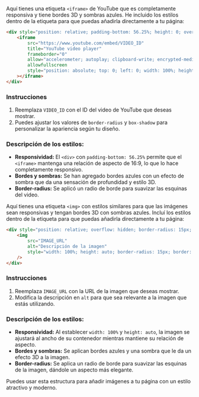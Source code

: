 Aquí tienes una etiqueta `<iframe>` de YouTube que es completamente responsiva y tiene bordes 3D y sombras azules. He incluido los estilos dentro de la etiqueta para que puedas añadirla directamente a tu página:

```html
<div style="position: relative; padding-bottom: 56.25%; height: 0; overflow: hidden; border-radius: 15px; box-shadow: 0 4px 30px rgba(0, 0, 255, 0.5);">
    <iframe 
        src="https://www.youtube.com/embed/VIDEO_ID" 
        title="YouTube video player" 
        frameborder="0" 
        allow="accelerometer; autoplay; clipboard-write; encrypted-media; gyroscope; picture-in-picture" 
        allowfullscreen 
        style="position: absolute; top: 0; left: 0; width: 100%; height: 100%; border-radius: 15px; border: 5px solid rgba(0, 0, 255, 0.7);"
    ></iframe>
</div>
```

### Instrucciones
1. Reemplaza `VIDEO_ID` con el ID del video de YouTube que deseas mostrar.
2. Puedes ajustar los valores de `border-radius` y `box-shadow` para personalizar la apariencia según tu diseño.

### Descripción de los estilos:
- **Responsividad:** El `<div>` con `padding-bottom: 56.25%` permite que el `<iframe>` mantenga una relación de aspecto de 16:9, lo que lo hace completamente responsivo.
- **Bordes y sombras:** Se han agregado bordes azules con un efecto de sombra que da una sensación de profundidad y estilo 3D.
- **Border-radius:** Se aplicó un radio de borde para suavizar las esquinas del video.

Aquí tienes una etiqueta `<img>` con estilos similares para que las imágenes sean responsivas y tengan bordes 3D con sombras azules. Incluí los estilos dentro de la etiqueta para que puedas añadirla directamente a tu página:

```html
<div style="position: relative; overflow: hidden; border-radius: 15px; box-shadow: 0 4px 30px rgba(0, 0, 255, 0.5);">
    <img 
        src="IMAGE_URL" 
        alt="Descripción de la imagen" 
        style="width: 100%; height: auto; border-radius: 15px; border: 5px solid rgba(0, 0, 255, 0.7);"
    />
</div>
```

### Instrucciones
1. Reemplaza `IMAGE_URL` con la URL de la imagen que deseas mostrar.
2. Modifica la descripción en `alt` para que sea relevante a la imagen que estás utilizando.

### Descripción de los estilos:
- **Responsividad:** Al establecer `width: 100%` y `height: auto`, la imagen se ajustará al ancho de su contenedor mientras mantiene su relación de aspecto.
- **Bordes y sombras:** Se aplican bordes azules y una sombra que le da un efecto 3D a la imagen.
- **Border-radius:** Se aplica un radio de borde para suavizar las esquinas de la imagen, dándole un aspecto más elegante. 

Puedes usar esta estructura para añadir imágenes a tu página con un estilo atractivo y moderno.
